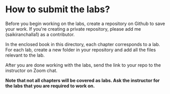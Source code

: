 # How to submit the labs?
Before you begin working on the labs, create a repository on Github to save your work. If you're creating a private repository, please add me (saikiranchalla1) as a contributor.

In the enclosed book in this directory, each chapter corresponds to a lab. For each lab, create a new folder in your repository and add all the files relevant to the lab.

After you are done working with the labs, send the link to your repo to the instructor on Zoom chat.

__Note that not all chapters will be covered as labs. Ask the instructor for the labs that you are required to work on.__
